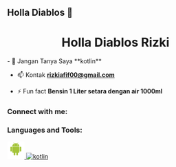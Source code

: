 ## Holla Diablos 👋

<h1 align="center">Holla Diablos Rizki</h1>
- 💬 Jangan Tanya Saya **kotlin**

- 📫 Kontak **rizkiafif00@gmail.com**

- ⚡ Fun fact **Bensin 1 Liter setara dengan air 1000ml**

<h3 align="left">Connect with me:</h3>
<p align="left">
</p>

<h3 align="left">Languages and Tools:</h3>
<p align="left"> <a href="https://developer.android.com" target="_blank" rel="noreferrer"> <img src="https://raw.githubusercontent.com/devicons/devicon/master/icons/android/android-original-wordmark.svg" alt="android" width="40" height="40"/> </a> <a href="https://kotlinlang.org" target="_blank" rel="noreferrer"> <img src="https://www.vectorlogo.zone/logos/kotlinlang/kotlinlang-icon.svg" alt="kotlin" width="40" height="40"/> </a> </p>
